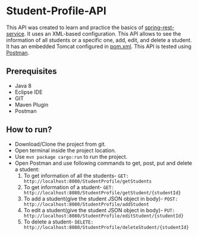 # Student-Profile-API
This API was created to learn and practice the basics of [spring-rest-service](https://spring.io/guides/gs/rest-service/). It uses an XML-based configuration.
This API allows to see the information of all students or a specific one, add, edit, and delete a student. 
It has an embedded Tomcat configured in [pom.xml](https://github.com/DhwaniSondhi/Student-Profile-API/blob/master/pom.xml).
This API is tested using [Postman](https://www.postman.com/).

## Prerequisites
- Java 8
- Eclipse IDE
- GIT
- Maven Plugin
- Postman

## How to run?
- Download/Clone the project from git.
- Open terminal inside the project location.
- Use <code>mvn package cargo:run</code> to run the project.
- Open Postman and use following commands to get, post, put and delete a student:<br/>
  1. To get information of all the students- <code>GET: http://localhost:8080/StudentProfile/getStudents</code>
  2. To get information of a student- <code>GET: http://localhost:8080/StudentProfile/getStudent/{studentId}</code>
  3. To add a student(give the student JSON object in body)- <code>POST: http://localhost:8080/StudentProfile/addStudent</code>
  4. To edit a student(give the student JSON object in body)- <code>PUT: http://localhost:8080/StudentProfile/editStudent/{studentId}</code>
  5. To delete a student- <code>DELETE: http://localhost:8080/StudentProfile/deleteStudent/{studentId}</code>
